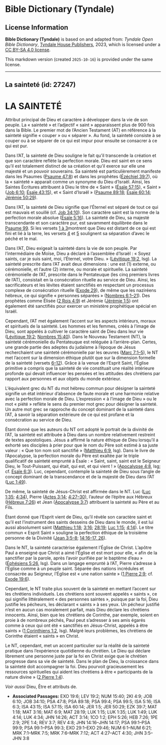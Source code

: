 # Bible Dictionary (Tyndale)

## License Information

**Bible Dictionary (Tyndale)** is based on and adapted from: _Tyndale Open Bible Dictionary_, [Tyndale House Publishers](https://tyndaleopenresources.com/), 2023, which is licensed under a [CC BY-SA 4.0 license](https://creativecommons.org/licenses/by-sa/4.0/legalcode.en).

This markdown version (created `2025-10-16`) is provided under the same license.



--------------------------------

## La sainteté (id: 27247)

LA SAINTETÉ
===========

Attribut principal de Dieu et caractère à développer dans la vie de son peuple. La « sainteté » et l’adjectif « saint » apparaissent plus de 900 fois dans la Bible. Le premier mot de l’Ancien Testament (AT) en référence à la sainteté signifie « couper » ou « séparer ». Au fond, la sainteté consiste à se couper ou à se séparer de ce qui est impur pour ensuite se consacrer à ce qui est pur.

Dans l’AT, la sainteté de Dieu souligne le fait qu’il transcende la création et que son caractère reflète la perfection morale. Dieu est saint en ce sens qu’il est totalement distinct de sa création et qu’il exerce sur elle une majesté et un pouvoir souverains. Sa sainteté est particulièrement manifeste dans les Psaumes ([Psaume 47:8](https://ref.ly/Ps47:8)) et dans les prophètes ([Ézéchiel 39:7](https://ref.ly/Ezek39:7)), où la « sainteté » apparait comme un synonyme du Dieu d’Israël. Ainsi, les Saintes Écritures attribuent à Dieu le titre de « Saint » ([Ésaïe 57:15](https://ref.ly/Isa57:15)), « Saint » ([Job 6:10](https://ref.ly/Job6:10); [Ésaïe 43:15](https://ref.ly/Isa43:15)), et « Saint d’Israël » ([Psaume 89:18](https://ref.ly/Ps89:18); [Ésaïe 60:14](https://ref.ly/Isa60:14); [Jérémie 50:29](https://ref.ly/Jer50:29)).

Dans l’AT, la sainteté de Dieu signifie que l’Éternel est séparé de tout ce qui est mauvais et souillé (cf. [Job 34:10](https://ref.ly/Job34:10)). Son caractère saint est la norme de la perfection morale absolue ([Ésaïe 5:16](https://ref.ly/Isa5:16)). La sainteté de Dieu, sa majesté transcendante et son caractère pur, est savamment équilibrée dans le [Psaume 99](https://ref.ly/Ps99:1-Ps99:9). Si les versets [1 à 3](https://ref.ly/Ps99:1-Ps99:3)montrent que Dieu est distant de ce qui est fini et lié à la terre, les versets [4](https://ref.ly/Ps99:4) et [5](https://ref.ly/Ps99:5) soulignent sa séparation d’avec le péché et le mal.

Dans l’AT, Dieu exigeait la sainteté dans la vie de son peuple. Par l’intermédiaire de Moïse, Dieu a déclaré à l’assemblée d’Israël : « Soyez saints, car je suis saint, moi, l’Éternel, votre Dieu. » ([Lévitique 19:2](https://ref.ly/Lev19:2), lsg). La sainteté prescrite dans l’AT avait deux dimensions : une est (1\) externe, ou cérémonielle, et l’autre (2\) interne, ou morale et spirituelle. La sainteté cérémonielle de l’AT, prescrite dans le Pentateuque (les cinq premiers livres de l’AT), consistait en la consécration rituelle au service de Dieu. Ainsi, les sacrificateurs et les lévites étaient sanctifiés en respectant un processus complexe de consécration rituelle ([Exode 29](https://ref.ly/Exod29:1-Exod29:46)), de même que les naziréens hébreux, ce qui signifie « personnes séparées » ([Nombres 6:1–21](https://ref.ly/Num6:1-Num6:21)). Des prophètes comme Élisée ([2 Rois 4:9](https://ref.ly/2Kgs4:9)) et Jérémie ([Jérémie 1:5](https://ref.ly/Jer1:5)) ont également été sanctifiés pour exercer un ministère prophétique spécial en Israël.

Cependant, l’AT met également l’accent sur les aspects intérieurs, moraux et spirituels de la sainteté. Les hommes et les femmes, créés à l’image de Dieu, sont appelés à cultiver le caractère saint de Dieu dans leur vie ([Lévitique 19:2](https://ref.ly/Lev19:2); [Nombres 15:40](https://ref.ly/Num15:40)). Dans le Nouveau Testament (NT), la sainteté cérémonielle du Pentateuque est reléguée à l’arrière\-plan. Certes, une grande partie des adeptes du judaïsme à l’époque de Jésus recherchaient une sainteté cérémonielle par les œuvres ([Marc 7:1–5](https://ref.ly/Mark7:1-Mark7:5)), le NT met l’accent sur la dimension éthique plutôt que sur la dimension formelle de la sainteté (versets [6–12](https://ref.ly/Mark7:6-Mark7:12)). Grâce à la venue de l’Esprit Saint, l’Église primitive a compris que la sainteté de vie constituait une réalité intérieure profonde qui devait influencer les pensées et les attitudes des chrétiens par rapport aux personnes et aux objets du monde extérieur.

L’équivalent grec du NT du mot hébreu commun pour désigner la sainteté signifie un état intérieur d’absence de faute morale et une harmonie relative avec la perfection morale de Dieu. L’expression « à l’image de Dieu » ou le mot « piété » reflète le sens du premier mot grec pour désigner la sainteté. Un autre mot grec se rapproche du concept dominant de la sainteté dans l’AT, à savoir la séparation extérieure de ce qui est profane et la consécration au service de Dieu.

Étant donné que les auteurs du NT ont adopté le portrait de la divinité de l’AT, la sainteté est attribuée à Dieu dans un nombre relativement restreint de textes apostoliques. Jésus a affirmé la nature éthique de Dieu lorsqu’il a exhorté ses disciples à prier pour que le nom du Père soit estimé à sa juste valeur : « Que ton nom soit sanctifié » ([Matthieu 6:9](https://ref.ly/Matt6:9), lsg). Dans le livre de l’Apocalypse, la perfection morale du Père est exaltée par le triple qualificatif de sainteté emprunté à Ésaïe : « Saint, saint, saint est le Seigneur Dieu, le Tout\-Puissant, qui était, qui est, et qui vient ! » ([Apocalypse 4:8](https://ref.ly/Rev4:8), lsg; cf. [Ésaïe 6:3](https://ref.ly/Isa6:3)). Luc, cependant, contemple la sainteté de Dieu sous l’angle de concept dominant de la transcendance et de la majesté de Dieu dans l’AT ([Luc 1:49](https://ref.ly/Luke1:49)).

De même, la sainteté de Jésus\-Christ est affirmée dans le NT. Luc ([Luc 1:35](https://ref.ly/Luke1:35); [4:34](https://ref.ly/Luke4:34)), Pierre ([Actes 3:14](https://ref.ly/Acts3:14); [4:27–30](https://ref.ly/Acts4:27-Acts4:30)), l’auteur de l’épitre aux Hébreux ([Hébreux 7:26](https://ref.ly/Heb7:26)) et Jean ([Apocalypse 3:7](https://ref.ly/Rev3:7)) attribuent la sainteté au Père et au Fils.

Étant donné que l’Esprit vient de Dieu, qu’il révèle son caractère saint et qu’il est l’instrument des saints desseins de Dieu dans le monde, il est lui aussi absolument saint ([Matthieu 1:18](https://ref.ly/Matt1:18); [3:16](https://ref.ly/Matt3:16); [28:19](https://ref.ly/Matt28:19); [Luc 1:15](https://ref.ly/Luke1:15); [4:14](https://ref.ly/Luke4:14)). Le titre commun « Esprit Saint » souligne la perfection éthique de la troisième personne de la Divinité ([Jean 3:5–8](https://ref.ly/John3:5-John3:8); [14:16–17, 26](https://ref.ly/John14:16-John14:17,John14:26)).

Dans le NT, la sainteté caractérise également l’Église de Christ. L’apôtre Paul a enseigné que Christ a aimé l’Église et est mort pour elle, « afin de la sanctifier par la parole, après l’avoir purifiée par le baptême d’eau » ([Éphésiens 5:26](https://ref.ly/Eph5:26), lsg). Dans un langage emprunté à l’AT, Pierre s’adresse à l’Église comme à un peuple saint. Séparée des nations incrédules et consacrée au Seigneur, l’Église est « une nation sainte » ([1 Pierre 2:9](https://ref.ly/1Pet2:9); cf. [Exode 19:6](https://ref.ly/Exod19:6)).

Cependant, le NT traite plus souvent de la sainteté en mettant l’accent sur les chrétiens individuels. Les chrétiens sont souvent appelés « saints », ce qui signifie littéralement « des personnes saintes », puisque par la foi, Dieu justifie les pécheurs, les déclarant « saints » à ses yeux. Un pécheur justifié n’est en aucun cas moralement parfait, mais Dieu déclare les chrétiens innocents. Ainsi, bien que les chrétiens de Corinthe, par exemple, soient en proie à de nombreux péchés, Paul peut s’adresser à ses amis égarés comme à ceux qui ont été « sanctifiés en Jésus\-Christ, appelés à être saints » ([1 Corinthiens 1:2](https://ref.ly/1Cor1:2), lsg). Malgré leurs problèmes, les chrétiens de Corinthe étaient « saints » en Christ.

Le NT, cependant, met un accent particulier sur la réalité de la sainteté pratique dans l’expérience quotidienne du chrétien. Le Dieu qui déclare librement une personne juste par la foi en Christ exige que le chrétien progresse dans sa vie de sainteté. Dans le plan de Dieu, la croissance dans la sainteté doit accompagner la foi. Dieu pourvoit gracieusement les ressources spirituelles qui aident les chrétiens à être « participants de la nature divine » ([2 Pierre 1:4](https://ref.ly/2Pet1:4)).

*Voir aussi* Dieu, Être et attributs de.

* **Associated Passages:** EXO 19:6; LEV 19:2; NUM 15:40; 2KI 4:9; JOB 6:10; JOB 34:10; PSA 47:8; PSA 89:18; PSA 99:4; PSA 99:5; ISA 5:16; ISA 6:3; ISA 43:15; ISA 57:15; ISA 60:14; JER 1:5; JER 50:29; EZK 39:7; MAT 1:18; MAT 3:16; MAT 6:9; MAT 28:19; LUK 1:15; LUK 1:35; LUK 1:49; LUK 4:14; LUK 4:34; JHN 14:26; ACT 3:14; 1CO 1:2; EPH 5:26; HEB 7:26; 1PE 2:9; 2PE 1:4; REV 3:7; REV 4:8; JHN 14:16–JHN 14:17; PSA 99:1–PSA 99:9; PSA 99:1–PSA 99:3; EXO 29:1–EXO 29:46; NUM 6:1–NUM 6:21; MRK 7:1–MRK 7:5; MRK 7:6–MRK 7:12; ACT 4:27–ACT 4:30; JHN 3:5–JHN 3:8

